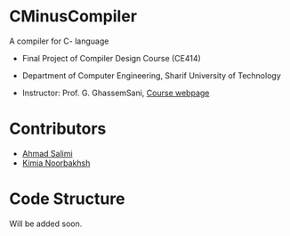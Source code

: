 # CMinusCompiler
A compiler for C- language

- Final Project of Compiler Design Course (CE414)

- Department of Computer Engineering, Sharif University of Technology

- Instructor: Prof. G. GhassemSani, [Course webpage](http://sharif.edu/~sani/courses/compiler/)

# Contributors
- [Ahmad Salimi](https://github.com/ahmadsalimi)
- [Kimia Noorbakhsh](https://github.com/kimianoorbakhsh)

# Code Structure
Will be added soon. 
